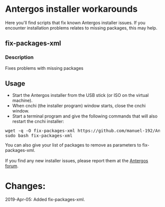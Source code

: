 # Antergos installer workarounds

Here you'll find scripts that fix known Antergos installer issues. If you encounter installation problems relates to missing packages, this may help.

## fix-packages-xml
### Description
Fixes problems with missing packages
## Usage
- Start the Antergos installer from the USB stick (or ISO on the virtual machine).
- When cnchi (the installer program) window starts, close the cnchi window.
- Start a terminal program and give the following commands that will also restart the cnchi installer:
<pre>
wget -q -O fix-packages-xml https://github.com/manuel-192/Antergos/raw/master/antergos-installer-fixes/fix-packages-xml
sudo bash fix-packages-xml
</pre>
You can also give your list of packages to remove as parameters to fix-packages-xml.
<br><br>
If you find any new installer issues, please report them at the [Antergos forum](https://forum.antergos.com/category/3/installation).

# Changes:

2019-Apr-05: Added fix-packages-xml.
